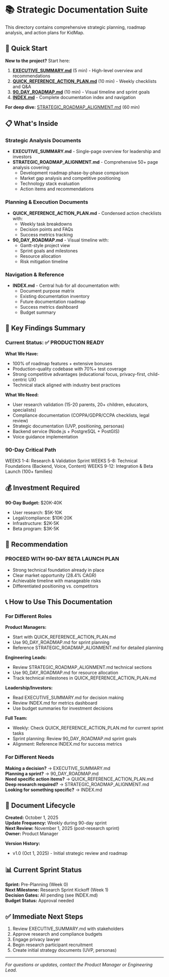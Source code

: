 # 📚 Strategic Documentation Suite

This directory contains comprehensive strategic planning, roadmap analysis, and action plans for KidMap.

## 🚀 Quick Start

**New to the project?** Start here:

1. **[EXECUTIVE_SUMMARY.md](./EXECUTIVE_SUMMARY.md)** (5 min) - High-level overview and recommendations
2. **[QUICK_REFERENCE_ACTION_PLAN.md](./QUICK_REFERENCE_ACTION_PLAN.md)** (10 min) - Weekly checklists and Q&A
3. **[90_DAY_ROADMAP.md](./90_DAY_ROADMAP.md)** (10 min) - Visual timeline and sprint goals
4. **[INDEX.md](./INDEX.md)** - Complete documentation index and navigation

**For deep dive:** [STRATEGIC_ROADMAP_ALIGNMENT.md](./STRATEGIC_ROADMAP_ALIGNMENT.md) (60 min)

## 📋 What's Inside

### Strategic Analysis Documents

- **EXECUTIVE_SUMMARY.md** - Single-page overview for leadership and investors
- **STRATEGIC_ROADMAP_ALIGNMENT.md** - Comprehensive 50+ page analysis covering:
  - Development roadmap phase-by-phase comparison
  - Market gap analysis and competitive positioning
  - Technology stack evaluation
  - Action items and recommendations

### Planning & Execution Documents

- **QUICK_REFERENCE_ACTION_PLAN.md** - Condensed action checklists with:
  - Weekly task breakdowns
  - Decision points and FAQs
  - Success metrics tracking
- **90_DAY_ROADMAP.md** - Visual timeline with:
  - Gantt-style project view
  - Sprint goals and milestones
  - Resource allocation
  - Risk mitigation timeline

### Navigation & Reference

- **INDEX.md** - Central hub for all documentation with:
  - Document purpose matrix
  - Existing documentation inventory
  - Future documentation roadmap
  - Success metrics dashboard
  - Budget summary

## 🎯 Key Findings Summary

### Current Status: ✅ PRODUCTION READY

**What We Have:**

- 100% of roadmap features + extensive bonuses
- Production-quality codebase with 70%+ test coverage
- Strong competitive advantages (educational focus, privacy-first, child-centric UX)
- Technical stack aligned with industry best practices

**What We Need:**

- User research validation (15-20 parents, 20+ children, educators, specialists)
- Compliance documentation (COPPA/GDPR/CCPA checklists, legal review)
- Strategic documentation (UVP, positioning, personas)
- Backend service (Node.js + PostgreSQL + PostGIS)
- Voice guidance implementation

### 90-Day Critical Path

WEEKS 1-4: Research & Validation Sprint
WEEKS 5-8: Technical Foundations (Backend, Voice, Content)
WEEKS 9-12: Integration & Beta Launch (100+ families)

## 💰 Investment Required

**90-Day Budget:** $20K-40K

- User research: $5K-10K
- Legal/compliance: $10K-20K
- Infrastructure: $2K-5K
- Beta program: $3K-5K

## 🎯 Recommendation

### PROCEED WITH 90-DAY BETA LAUNCH PLAN

- Strong technical foundation already in place
- Clear market opportunity (28.4% CAGR)
- Achievable timeline with manageable risks
- Differentiated positioning vs. competitors

## 📞 How to Use This Documentation

### For Different Roles

**Product Managers:**

- Start with QUICK_REFERENCE_ACTION_PLAN.md
- Use 90_DAY_ROADMAP.md for sprint planning
- Reference STRATEGIC_ROADMAP_ALIGNMENT.md for detailed planning

**Engineering Leads:**

- Review STRATEGIC_ROADMAP_ALIGNMENT.md technical sections
- Use 90_DAY_ROADMAP.md for resource allocation
- Track technical milestones in QUICK_REFERENCE_ACTION_PLAN.md

**Leadership/Investors:**

- Read EXECUTIVE_SUMMARY.md for decision making
- Review INDEX.md for metrics dashboard
- Use budget summaries for investment decisions

**Full Team:**

- Weekly: Check QUICK_REFERENCE_ACTION_PLAN.md for current sprint tasks
- Sprint planning: Review 90_DAY_ROADMAP.md sprint goals
- Alignment: Reference INDEX.md for success metrics

### For Different Needs

**Making a decision?** → EXECUTIVE_SUMMARY.md  
**Planning a sprint?** → 90_DAY_ROADMAP.md  
**Need specific action items?** → QUICK_REFERENCE_ACTION_PLAN.md  
**Deep research required?** → STRATEGIC_ROADMAP_ALIGNMENT.md  
**Looking for something specific?** → INDEX.md

## 🔄 Document Lifecycle

**Created:** October 1, 2025  
**Update Frequency:** Weekly during 90-day sprint  
**Next Review:** November 1, 2025 (post-research sprint)  
**Owner:** Product Manager

**Version History:**

- v1.0 (Oct 1, 2025) - Initial strategic review and roadmap

## 📊 Current Sprint Status

**Sprint:** Pre-Planning (Week 0)  
**Next Milestone:** Research Sprint Kickoff (Week 1)  
**Decision Gates:** All pending (see INDEX.md)  
**Budget Status:** Approval needed

## ✅ Immediate Next Steps

1. Review EXECUTIVE_SUMMARY.md with stakeholders
2. Approve research and compliance budgets
3. Engage privacy lawyer
4. Begin research participant recruitment
5. Create initial strategy documents (UVP, personas)

---

_For questions or updates, contact the Product Manager or Engineering Lead._
